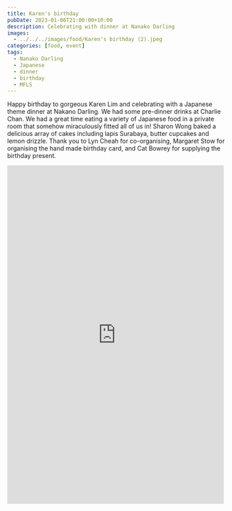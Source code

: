 ```yaml
---
title: Karen's birthday
pubDate: 2023-01-06T21:00:00+10:00
description: Celebrating with dinner at Nanako Darling
images:
  - ../../../images/food/Karen's birthday (2).jpeg
categories: [food, event]
tags:
  - Nanako Darling
  - Japanese
  - dinner
  - birthday
  - MFLS
---
```


Happy birthday to gorgeous Karen Lim and celebrating with a Japanese theme dinner at Nakano Darling. We had some pre-dinner drinks at Charlie Chan. We had a great time eating a variety of Japanese food in a private room that somehow miraculously fitted all of us in! Sharon Wong baked a delicious array of cakes including lapis Surabaya, butter cupcakes and lemon drizzle. Thank you to Lyn Cheah for co-organising, Margaret Stow for organising the hand made birthday card, and Cat Bowrey for supplying the birthday present.

<iframe src="https://www.facebook.com/plugins/post.php?href=https%3A%2F%2Fwww.facebook.com%2Fchris1.tham%2Fposts%2Fpfbid0XKok8TUg4f1LAVbZNwBSbZPfxph2Ndms7pjRcAMHXKqrKb5LPWJh1QqYhfvkKMP4l&show_text=true&width=500" width="500" height="781" style="border:none;overflow:hidden" scrolling="no" frameborder="0" allowfullscreen="true" allow="autoplay; clipboard-write; encrypted-media; picture-in-picture; web-share"></iframe>
